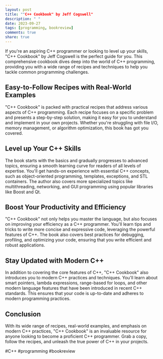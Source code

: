 ```yaml
---
layout: post
title: ""C++ Cookbook" by Jeff Cogswell"
description: " "
date: 2023-09-27
tags: [programming, bookreview]
comments: true
share: true
---
```


If you're an aspiring C++ programmer or looking to level up your skills, "C++ Cookbook" by Jeff Cogswell is the perfect guide for you. This comprehensive cookbook dives deep into the world of C++ programming, providing you with a wide range of recipes and techniques to help you tackle common programming challenges.

## Easy-to-Follow Recipes with Real-World Examples

"C++ Cookbook" is packed with practical recipes that address various aspects of C++ programming. Each recipe focuses on a specific problem and presents a step-by-step solution, making it easy for you to understand and implement in your own projects. Whether you're struggling with file I/O, memory management, or algorithm optimization, this book has got you covered.

## Level up Your C++ Skills

The book starts with the basics and gradually progresses to advanced topics, ensuring a smooth learning curve for readers of all levels of expertise. You'll get hands-on experience with essential C++ concepts, such as object-oriented programming, templates, exceptions, and STL containers. The author also covers more specialized topics like multithreading, networking, and GUI programming using popular libraries like Boost and Qt.

## Boost Your Productivity and Efficiency

"C++ Cookbook" not only helps you master the language, but also focuses on improving your efficiency as a C++ programmer. You'll learn tips and tricks to write more concise and expressive code, leveraging the powerful features of C++. The book also covers best practices for debugging, profiling, and optimizing your code, ensuring that you write efficient and robust applications.

## Stay Updated with Modern C++

In addition to covering the core features of C++, "C++ Cookbook" also introduces you to modern C++ practices and techniques. You'll learn about smart pointers, lambda expressions, range-based for loops, and other modern language features that have been introduced in recent C++ standards. This ensures that your code is up-to-date and adheres to modern programming practices.

## Conclusion

With its wide range of recipes, real-world examples, and emphasis on modern C++ practices, "C++ Cookbook" is an invaluable resource for anyone looking to become a proficient C++ programmer. Grab a copy, follow the recipes, and unleash the true power of C++ in your projects.

#C++ #programming #bookreview